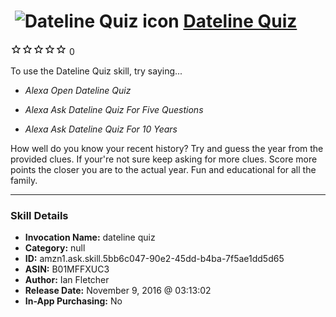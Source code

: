 # &nbsp;<img src="skill_icon" alt="Dateline Quiz icon" width="36"> [Dateline Quiz](http://alexa.amazon.com/#skills/amzn1.ask.skill.5bb6c047-90e2-45dd-b4ba-7f5ae1dd5d65)
![0 stars](../../images/ic_star_border_black_18dp_1x.png)![0 stars](../../images/ic_star_border_black_18dp_1x.png)![0 stars](../../images/ic_star_border_black_18dp_1x.png)![0 stars](../../images/ic_star_border_black_18dp_1x.png)![0 stars](../../images/ic_star_border_black_18dp_1x.png) 0

To use the Dateline Quiz skill, try saying...

* *Alexa Open Dateline Quiz*

* *Alexa Ask Dateline Quiz For Five Questions*

* *Alexa Ask Dateline Quiz For 10 Years*

How well do you know your recent history? 
Try and guess the year from the provided clues.
If your're not sure keep asking for more clues.
Score more points the closer you are to the actual year.
Fun and educational for all the family.

***

### Skill Details

* **Invocation Name:** dateline quiz
* **Category:** null
* **ID:** amzn1.ask.skill.5bb6c047-90e2-45dd-b4ba-7f5ae1dd5d65
* **ASIN:** B01MFFXUC3
* **Author:** Ian Fletcher
* **Release Date:** November 9, 2016 @ 03:13:02
* **In-App Purchasing:** No
